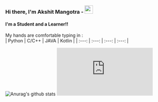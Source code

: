 ### Hi there, I'm Akshit Mangotra - <img src="https://github.com/TheDudeThatCode/TheDudeThatCode/blob/master/Assets/Hi.gif" width="26px">

#### I'm a Student and a Learner!!
My hands are comfortable typing in :   
| Python | C/C++ | JAVA | Kotlin |
 | :---: | :---: | :---: | :---: | 



<!--
**Akshit6828/Akshit6828** is a ✨ _special_ ✨ repository because its `README.md` (this file) appears on your GitHub profile.
### Technologies & Frameworks I have worked with : 
Here are some ideas to get you started:

- 🔭 I’m currently working on ...
- 🌱 I’m currently learning ...
- 👯 I’m looking to collaborate on ...
- 🤔 I’m looking for help with ...
- 💬 Ask me about ...
- 📫 How to reach me: ...
- 😄 Pronouns: ...
- ⚡ Fun fact: ...

-->
![Anurag's github stats](https://github-readme-stats.vercel.app/api?username=Akshit6828&theme=react&show_icons=true)
![Anurag's github stats](https://github.com/Akshit6828/LinkedIn-Profile-Batch/index.html)
